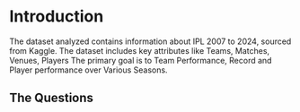 # Introduction
The dataset analyzed contains information about IPL 2007 to 2024, sourced from Kaggle. The dataset includes key attributes like Teams, Matches, Venues, Players The primary goal is to Team Performance, Record and Player performance over Various Seasons.

## The Questions
